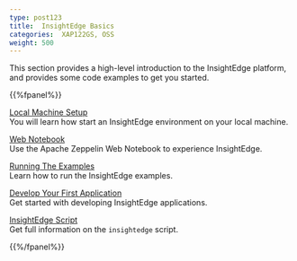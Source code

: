 ```yaml
---
type: post123
title:  InsightEdge Basics
categories:  XAP122GS, OSS
weight: 500
---
```


This section provides a high-level introduction to the InsightEdge platform, and provides some code examples to get you started. 

{{%fpanel%}}

[Local Machine Setup](insightedge-local-setup.html)<br>
You will learn how start an InsightEdge environment on your local machine.

[Web Notebook](insightedge-zeppelin.html)<br>
Use the Apache Zeppelin Web Notebook to experience InsightEdge.

[Running The Examples](insightedge-examples.html)<br>
Learn how to run the InsightEdge examples.
 
[Develop Your First Application](insightedge-examples.html)<br>
Get started with developing InsightEdge applications.

[InsightEdge Script](insightedge-examples.html)<br>
Get full information on the `insightedge` script.

{{%/fpanel%}}

